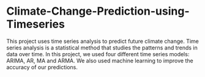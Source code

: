 # Climate-Change-Prediction-using-Timeseries
This project uses time series analysis to predict future climate change. Time series analysis is a statistical method that studies the patterns and trends in data over time. In this project, we used four different time series models: ARIMA, AR, MA and ARMA. We also used machine learning to improve the accuracy of our predictions.
